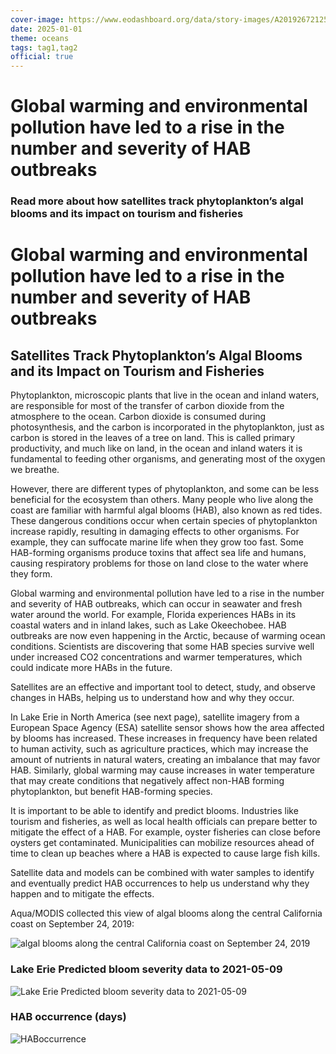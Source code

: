 ```yaml
---
cover-image: https://www.eodashboard.org/data/story-images/A2019267212500.CalifornaiCoastalBloom.jpg
date: 2025-01-01
theme: oceans
tags: tag1,tag2
official: true
---
```


#  Global warming and environmental pollution have led to a rise in the number and severity of HAB outbreaks <!--{ as="img" mode="hero" src="https://www.eodashboard.org/data/story-images/A2019267212500.CalifornaiCoastalBloom.jpg" }-->
### Read more about how satellites track phytoplankton’s algal blooms and its impact on tourism and fisheries <!--{ style="font-size:1.5rem;opacity:0.7;margin-top:1rem;" }-->

#  Global warming and environmental pollution have led to a rise in the number and severity of HAB outbreaks

## Satellites Track Phytoplankton’s Algal Blooms and its Impact on Tourism and Fisheries

Phytoplankton, microscopic plants that live in the ocean and inland waters, are responsible for most of the transfer of carbon dioxide from the atmosphere to the ocean. Carbon dioxide is consumed during photosynthesis, and the carbon is incorporated in the phytoplankton, just as carbon is stored in the leaves of a tree on land. This is called primary productivity, and much like on land, in the ocean and inland waters it is fundamental to feeding other organisms, and generating most of the oxygen we breathe.

However, there are different types of phytoplankton, and some can be less beneficial for the ecosystem than others. Many people who live along the coast are familiar with harmful algal blooms (HAB), also known as red tides. These dangerous conditions occur when certain species of phytoplankton increase rapidly, resulting in damaging effects to other organisms. For example, they can suffocate marine life when they grow too fast. Some HAB-forming organisms produce toxins that affect sea life and humans, causing respiratory problems for those on land close to the water where they form.

Global warming and environmental pollution have led to a rise in the number and severity of HAB outbreaks, which can occur in seawater and fresh water around the world. For example, Florida experiences HABs in its coastal waters and in inland lakes, such as Lake Okeechobee. HAB outbreaks are now even happening in the Arctic, because of warming ocean conditions. Scientists are discovering that some HAB species survive well under increased CO2 concentrations and warmer temperatures, which could indicate more HABs in the future.

Satellites are an effective and important tool to detect, study, and observe changes in HABs, helping us to understand how and 
why they occur.

In Lake Erie in North America (see next page), satellite imagery from a European Space Agency (ESA) satellite sensor shows how the area affected by blooms has increased. These increases in frequency have been related to human activity, such as agriculture practices, which may increase the amount of nutrients in natural waters, creating an imbalance that may favor HAB. Similarly, global warming may cause increases in water temperature that may create conditions that negatively affect non-HAB forming phytoplankton, but benefit HAB-forming species.

It is important to be able to identify and predict blooms. Industries like tourism and fisheries, as well as local health officials can prepare better to mitigate the effect of a HAB. For example, oyster fisheries can close before oysters get contaminated. Municipalities can mobilize resources ahead of time to clean up beaches where a HAB is expected to cause large fish kills.

Satellite data and models can be combined with water samples to identify and eventually predict HAB occurrences to help us understand why they happen and to mitigate the effects.

Aqua/MODIS collected this view of algal blooms along the central California coast on September 24, 2019:

![algal blooms along the central California coast on September 24, 2019](https://www.eodashboard.org/data/story-images/A2019267212500.CalifornaiCoastalBloom.jpg)

### Lake Erie Predicted bloom severity data to 2021-05-09
![Lake Erie Predicted bloom severity data to 2021-05-09](https://www.eodashboard.org/data/story-images/NASA%20Ocean%20Fig%201.png)
### HAB occurrence (days)
![HABoccurrence](https://www.eodashboard.org/data/story-images/NASA%20Ocean%20Fig%202.png)





